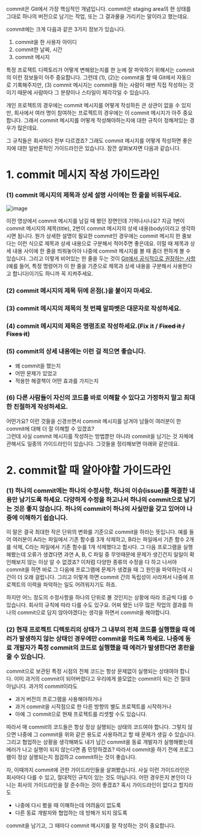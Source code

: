 commit은 Git에서 가장 핵심적인 개념입니다. commit은 staging area의 현 상태를 그대로 하나의 버전으로 남기는 작업, 또는 그 결과물을 가리키는 말이라고 했는데요.

commit에는 크게 다음과 같은 3가지 정보가 있습니다.

1. commit을 한 사용자 아이디 
2. commit한 날짜, 시간
3. commit 메시지

특정 프로젝트 디렉토리가 어떻게 변해왔는지를 한 눈에 잘 파악하기 위해서는 commit의 이런 정보들이 아주 중요합니다.
그런데 (1), (2)는 commit을 할 때 Git에서 자동으로 기록해주지만, (3) commit 메시지는 commit을 하는 사람이 매번 직접 작성하는 것이기 때문에 사람마다 그 분량이나 스타일이 제각각일 수 있습니다.

개인 프로젝트의 경우에는 commit 메시지를 어떻게 작성하든 큰 상관이 없을 수 있지만,
회사에서 여러 명이 참여하는 프로젝트의 경우에는 이 commit 메시지가 아주 중요합니다.
그래서 commit 메시지를 어떻게 작성해야하는지에 대한 규칙이 정해져있는 경우가 많은데요.

그 규칙들은 회사마다 전부 다르겠죠?
그래도 commit 메시지를 어떻게 작성하면 좋은지에 대한 일반론적인 가이드라인은 있습니다.
잠깐 살펴보자면 다음과 같습니다.

# 1. commit 메시지 작성 가이드라인

### (1) commit 메시지의 제목과 상세 설명 사이에는 한 줄을 비워두세요.

![image](https://user-images.githubusercontent.com/64893709/97103106-e03bae80-16ed-11eb-9c46-332fc027ce30.png)

이전 영상에서 commit 메시지를 남길 때 봤던 장면인데 기억나시나요?
지금 1번이 commit 메시지의 제목(title), 2번이 commit 메시지의 상세 내용(body)이라고 생각하시면 됩니다.
뭔가 상세한 설명이 필요한 commit인 경우에는 commit 메시지 한 줄보다는 이런 식으로 제목과 상세 내용으로 구분해서 적어주면 좋은데요.
이럴 때 제목과 상세 내용 사이에 한 줄을 띄워놓아야 나중에 commit 메시지를 볼 때 좀더 편하게 볼 수 있습니다.
그리고 이렇게 비어있는 한 줄을 두는 것이 [Git에서 공식적으로 권장하는 사항](https://git-scm.com/docs/git-commit#_discussion)(예를 들어,
특정 명령어가 이 한 줄을 기준으로 제목과 상세 내용을 구분해서 사용한다고 합니다)이기도 하니까 꼭 지켜주세요.

### (2) commit 메시지의 제목 뒤에 온점(.)을 붙이지 마세요.

### (3) commit 메시지의 제목의 첫 번째 알파벳은 대문자로 작성하세요.

### (4) commit 메시지의 제목은 명령조로 작성하세요.(Fix it / ~~Fixed it / Fixes it~~)

### (5) commit의 상세 내용에는 이런 걸 적으면 좋습니다.
* 왜 commit을 했는지
* 어떤 문제가 있었고
* 적용한 해결책이 어떤 효과를 가지는지

### (6) 다른 사람들이 자신의 코드를 바로 이해할 수 있다고 가정하지 말고 최대한 친절하게 작성하세요. 

어떤가요? 이런 것들을 신경쓰면서 commit 메시지를 남겨야 남들이 여러분이 한 commit에 대해 더 잘 이해할 수 있겠죠?   
그런데 사실 commit 메시지를 작성하는 방법뿐만 아니라 commit을 남기는 것 자체에 관해서도 일종의 가이드라인이 있습니다.
그것들을 정리해보면 아래와 같은데요.

# 2. commit할 때 알아야할 가이드라인

### (1) 하나의 commit에는 하나의 수정사항, 하나의 이슈(issue)를 해결한 내용만 남기도록 하세요. 다양하게 수정을 하고나서 하나의 commit으로 남기는 것은 좋지 않습니다. 하나의 commit이 하나의 사실만을 갖고 있어야 나중에 이해하기 쉽습니다. 
이 말은 결국 최대한 작은 단위의 변화를 기준으로 commit을 하라는 뜻입니다.
예를 들어 여러분이 A라는 파일에서 기존 함수를 3개 삭제하고, B라는 파일에서 기존 함수 2개를 삭제, C라는 파일에서 기존 함수를 1개 삭제했다고 합시다.
그 다음 프로그램을 실행해봤는데 오류가 생겼다면 과연 A, B, C 파일 중 무엇때문에 문제가 생긴건지 일일이 확인해보지 않는 이상 알 수 없겠죠?
이처럼 다양한 종류의 수정을 다 하고 나서야 commit을 하면 바로 그 다음에 프로그램에 문제가 생겼을 때 그 원인을 파악하는데 시간이 더 오래 걸립니다.
그리고 이렇게 하면 commit 간의 독립성이 사라져서 나중에 프로젝트의 이력을 파악하는 일도 어려워지기도 하죠.

하지만 어느 정도의 수정사항을 하나의 단위로 볼 것인지는 상황에 따라 조금씩 다를 수 있습니다. 회사의 규칙에 따라 다를 수도 있구요.
어찌 됐든 너무 많은 작업의 결과를 하나의 commit으로 담지 않아야겠다는 생각을 하면서 commit을 해야합니다.

### (2) 현재 프로젝트 디렉토리의 상태가 그 내부의 전체 코드를 실행했을 때 에러가 발생하지 않는 상태인 경우에만 commit을 하도록 하세요. 나중에 동료 개발자가 특정 commit의 코드로 실행했을 때 에러가 발생한다면 혼란을 줄 수 있습니다.
commit으로 보관된 특정 시점의 전체 코드는 항상 문제없이 실행되는 상태여야 합니다.
이미 과거의 commit이 되어버렸다고 우리에게 쓸모없는 commit이 되는 건 절대 아닙니다. 과거의 commit이라도
* 과거 버전의 프로그램을 사용해야하거나
* 과거 commit을 시작점으로 한 다른 방향의 별도 프로젝트를 시작하거나
* 아예 그 commit으로 현재 프로젝트를 리셋할 수도 있습니다.

따라서 매 commit의 코드들은 항상 정상 실행되는 상태의 코드여야 합니다.
그렇지 않으면 나중에 그 commit을 위와 같은 용도로 사용하려고 할 때 문제가 생길 수 있습니다.
그리고 협업하는 상황을 생각해봐도 내가 남긴 commit을 동료 개발자가 실행해봤는데 에러가 나고 실행이 되지 않는다면 좀 민망하겠죠?
따라서 commit을 하기 전에 프로그램이 정상 실행되는지 점검하고 commit하는 것이 좋습니다. 

자, 이때까지 commit에 관한 가이드라인들을 살펴봤습니다.
사실 이런 가이드라인은 회사마다 다를 수 있고, 절대적인 규칙이 있는 것도 아닙니다.
어떤 경우든지 본인이 다니는 회사의 가이드라인을 잘 준수하는 것이 좋겠죠?
혹시 가이드라인이 없다고 할지라도
* 나중에 다시 봤을 때 이해하는데 어려움이 없도록
* 다른 동료 개발자와 협업하는 데 방해가 되지 않도록

commit을 남기고, 그 때마다 commit 메시지를 잘 작성하는 것이 중요합니다.
